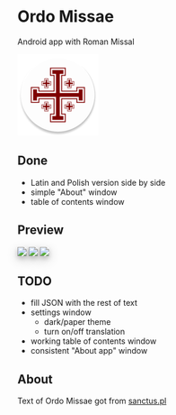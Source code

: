 # Ordo Missae
Android app with Roman Missal

![logo](app/src/main/res/mipmap-xxhdpi/ic_launcher.png)

## Done
- Latin and Polish version side by side
- simple "About" window
- table of contents window

## Preview

<img src="https://i.imgur.com/cZZWFkwl.png" style="box-shadow: 0 4px 8px 0 rgba(0, 0, 0, 0.2), 0 6px 20px 0 rgba(0, 0, 0, 0.19);"/>

<img src="https://i.imgur.com/lBZ4L0Il.png" style="box-shadow: 0 4px 8px 0 rgba(0, 0, 0, 0.2), 0 6px 20px 0 rgba(0, 0, 0, 0.19);"/>

<img src="https://i.imgur.com/U9clIERl.png" style="box-shadow: 0 4px 8px 0 rgba(0, 0, 0, 0.2), 0 6px 20px 0 rgba(0, 0, 0, 0.19);"/>

## TODO
- fill JSON with the rest of text
- settings window
  - dark/paper theme
  - turn on/off translation
- working table of contents window
- consistent "About app" window

## About
Text of Ordo Missae got from [sanctus.pl](https://sanctus.pl/index.php?grupa=116&podgrupa=117&doc=49)
